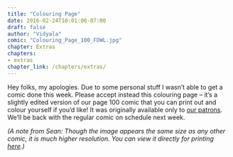 ```yaml
---
title: "Colouring Page"
date: 2016-02-24T10:01:00-07:00
draft: false
author: "Vidyala"
comic: "Colouring_Page_100_FDWL.jpg"
chapter: Extras
chapters:
- extras
chapter_link: /chapters/extras/
---
```


Hey folks, my apologies. Due to some personal stuff I wasn’t able to get a comic done this week. Please accept instead this colouring page – it’s a slightly edited version of our page 100 comic that you can print out and colour yourself if you’d like! It was originally available only to [our patrons](https://www.patreon.com/fromdraenor). We’ll be back with the regular comic on schedule next week.

*(A note from Sean: Though the image appears the same size as any other comic, it is much higher resolution. You can view it directly for printing [here](/images/comics/Colouring_Page_100_FDWL.jpg).)*
